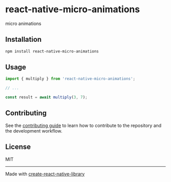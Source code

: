 # react-native-micro-animations

micro animations

## Installation

```sh
npm install react-native-micro-animations
```

## Usage


```js
import { multiply } from 'react-native-micro-animations';

// ...

const result = await multiply(3, 7);
```


## Contributing

See the [contributing guide](CONTRIBUTING.md) to learn how to contribute to the repository and the development workflow.

## License

MIT

---

Made with [create-react-native-library](https://github.com/callstack/react-native-builder-bob)
